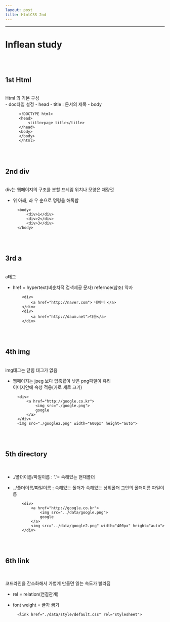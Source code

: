 ```yaml
---
layout: post
title: HtmlCSS 2nd
---
```


---

# Inflean study

<br><br>

## 1st Html

<br>
Html 의 기본 구성
<br>
- doc타입 설정
- head
- title : 문서의 제목
- body

          <!DOCTYPE html>
          <head>
              <title>page title</title>
          </head>
          <body>
          </body>
          </html>

<br><br>

## 2nd div

<br>
div는 웹페이지의 구조를 분할  
프레임 위치나 모양은 재량껏
<br>

- 위 아래, 좌 우 순으로 명령을 해독함

        <body>
            <div>1</div>
            <div>2</div>
            <div>3</div>
        </body>

<br><br>

## 3rd a

<br>
a태그

- href = hypertext(비순차적 검색제공 문자) refernce(참조) 약자

          <div>
              <a href="http://naver.com"> 네이버 </a>
          </div>
          <div>
              <a href="http://daum.net">다음</a>
          </div>

  <br><br>

## 4th img

<br>
img태그는 닫힘 태그가 없음
<br>

- 웹페이지는 jpeg 보다 압축률이 낮은 png파일이 유리  
  이미지안에 속성 적용(가로 세로 크기)

        <div>
            <a href="http://google.co.kr">
                <img src="./google.png">
                google
            </a>
        </div>
        <img src="./google2.png" width="600px" height="auto">

<br><br>

## 5th directory

<br>

- ./폴더이름/파일이름 : '.'= 속해있는 현재폴더
- ../폴더이름/파일이름 : 속해있는 폴더가 속해있는 상위폴더 그안의 폴더이름 파일이름

          <div>
              <a href="http://google.co.kr">
                  <img src="../data/google.png">
                  google
              </a>
              <img src="../data/google2.png" width="400px" height="auto">
          </div>

  <br><br>

## 6th link

<br>

코드라인을 간소화해서 가볍게 만들면 읽는 속도가 빨라짐
<br>

- rel = relation(연결관계)
- font weight = 글자 굵기

        <link href="./data/style/default.css" rel="stylesheet">
